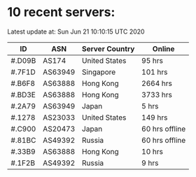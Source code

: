 # 10 recent servers:

Latest update at: Sun Jun 21 10:10:15 UTC 2020

| ID | ASN | Server Country | Online |
| -- | --- | -------------- | ------ |
| #.D09B | AS174 | United States | 95 hrs |
| #.7F1D | AS63949 | Singapore | 101 hrs |
| #.B6F8 | AS63888 | Hong Kong | 2664 hrs |
| #.BD3E | AS63888 | Hong Kong | 3733 hrs |
| #.2A79 | AS63949 | Japan | 5 hrs |
| #.1278 | AS23033 | United States | 149 hrs |
| #.C900 | AS20473 | Japan | 60 hrs offline |
| #.81BC | AS49392 | Russia | 60 hrs offline |
| #.33B9 | AS63888 | Hong Kong | 10 hrs |
| #.1F2B | AS49392 | Russia | 9 hrs |

